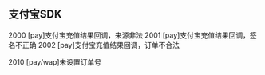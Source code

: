 ## 支付宝SDK

2000 [pay]支付宝充值结果回调，来源非法
2001 [pay]支付宝充值结果回调，签名不正确
2002 [pay]支付宝充值结果回调，订单不合法

2010 [pay/wap]未设置订单号
